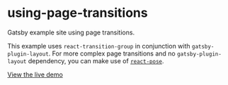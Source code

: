 # using-page-transitions

Gatsby example site using page transitions.

This example uses `react-transition-group` in conjunction with `gatsby-plugin-layout`. For more complex page transitions and no `gatsby-plugin-layout` dependency, you can make use of [`react-pose`](https://github.com/Popmotion/popmotion/tree/master/packages/react-pose).

[View the live demo](https://using-page-transitions.netlify.com/)
